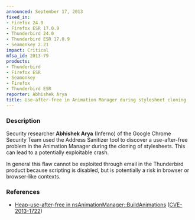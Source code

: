 ```yaml
---
announced: September 17, 2013
fixed_in:
- Firefox 24.0
- Firefox ESR 17.0.9
- Thunderbird 24.0
- Thunderbird ESR 17.0.9
- Seamonkey 2.21
impact: Critical
mfsa_id: 2013-79
products:
- Thunderbird
- Firefox ESR
- Seamonkey
- Firefox
- Thunderbird ESR
reporter: Abhishek Arya
title: Use-after-free in Animation Manager during stylesheet cloning
---
```


<h3>Description</h3>

<p>Security researcher <strong>Abhishek Arya</strong> (Inferno) of the Google
Chrome Security Team used the Address Sanitizer tool to discover a
use-after-free problem in the Animation Manager during the cloning of
stylesheets. This can lead to a potentially exploitable crash.</p>

<p class="note">In general this flaw cannot be exploited through email in the
Thunderbird product because scripting is disabled, but is potentially a risk in
browser or browser-like contexts.</p>

<h3>References</h3>

<ul>
  <li><a href="https://bugzilla.mozilla.org/show_bug.cgi?id=893308">
       Heap-use-after-free in nsAnimationManager::BuildAnimations</a> (<a href="http://cve.mitre.org/cgi-bin/cvename.cgi?name=CVE-2013-1722" class="ex-ref">CVE-2013-1722</a>)</li>
</ul>



